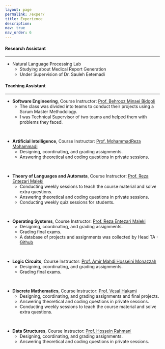 ```yaml
---
layout: page
permalink: /exper/
title: Experience
description: 
nav: true
nav_order: 6
---
```


#### **Research Assistant**
---
* Natural Language Processing Lab
  * Studying about Medical Report Generation
  * Under Supervision of Dr. Sauleh Eetemadi  


#### **Teaching Assistant**
---
* **Software Engineering**, Course Instructor: [Prof. Behrooz Minaei Bidgoli](https://scholar.google.com/citations?user=M8tgU-wAAAAJ&hl=en)
  * The class was divided into teams to conduct their projects using a Scrum Master Methodology.
  * I was Technical Supervisor of two teams and helped them with problems they faced.  
<br/>

* **Artificial Intelligence**, Course Instructor: [Prof. MohammadReza Mohammadi](https://scholar.google.com/citations?user=H34y7Q0AAAAJ&hl=en)
  * Designing, coordinating, and grading assignments.
  * Answering theoretical and coding questions in private sessions.  
<br/>

* **Theory of Languages and Automata**, Course Instructor: [Prof. Reza Entezari Maleki](https://scholar.google.com/citations?user=nOx3MnAAAAAJ&hl=en)
  * Conducting weekly sessions to teach the course material and solve extra questions.
  * Answering theoretical and coding questions in private sessions.
  * Conducting weekly quiz sessions for students.  
<br/>

* **Operating Systems**, Course Instructor: [Prof. Reza Entezari Maleki](https://scholar.google.com/citations?user=nOx3MnAAAAAJ&hl=en)
  * Designing, coordinating, and grading assignments.
  * Grading final exams.
  * A database of projects and assignments was collected by Head TA - [Github](https://github.com/navid-ebrahimi/IUST-OS4021/tree/main)  
<br/>

* **Logic Circuits**, Course Instructor: [Prof. Amir Mahdi Hosseini Monazzah](https://scholar.google.com/citations?user=C4yrITAAAAAJ&hl=en)
  * Designing, coordinating, and grading assignments.  
  * Grading final exams.  
<br/>

* **Discrete Mathematics**, Course Instructor: [Prof. Vesal Hakami](https://scholar.google.com/citations?user=l3D_gCAAAAAJ&hl=en)
  * Designing, coordinating, and grading assignments and final projects.
  * Answering theoretical and coding questions in private sessions.
  * Conducting weekly sessions to teach the course material and solve extra questions.  
<br/>

* **Data Structures**, Course Instructor: [Prof. Hossein Rahmani](https://scholar.google.com/citations?user=QG0zenkAAAAJ&hl=en)
  * Designing, coordinating, and grading assignments.
  * Answering theoretical and coding questions in private sessions.
